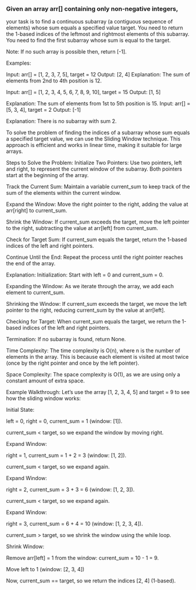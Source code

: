 ### Given an array arr[] containing only non-negative integers,
your task is to find a continuous subarray (a contiguous sequence of elements)
whose sum equals a specified value target. You need to return the 1-based indices of
the leftmost and rightmost elements of this subarray. You need to find the first subarray
whose sum is equal to the target.

Note: If no such array is possible then, return [-1].

Examples:

Input: arr[] = [1, 2, 3, 7, 5], target = 12
Output: [2, 4]
Explanation: The sum of elements from 2nd to 4th position is 12.

Input: arr[] = [1, 2, 3, 4, 5, 6, 7, 8, 9, 10], target = 15
Output: [1, 5]

Explanation: The sum of elements from 1st to 5th position is 15.
Input: arr[] = [5, 3, 4], target = 2
Output: [-1]

Explanation: There is no subarray with sum 2.

To solve the problem of finding the indices of a subarray whose sum equals a specified target value, we can use the Sliding Window technique. This approach is efficient and works in linear time, making it suitable for large arrays.

Steps to Solve the Problem:
Initialize Two Pointers: Use two pointers, left and right, to represent the current window of the subarray. Both pointers start at the beginning of the array.

Track the Current Sum: Maintain a variable current_sum to keep track of the sum of the elements within the current window.

Expand the Window: Move the right pointer to the right, adding the value at arr[right] to current_sum.

Shrink the Window: If current_sum exceeds the target, move the left pointer to the right, subtracting the value at arr[left] from current_sum.

Check for Target Sum: If current_sum equals the target, return the 1-based indices of the left and right pointers.

Continue Until the End: Repeat the process until the right pointer reaches the end of the array.


Explanation:
Initialization: Start with left = 0 and current_sum = 0.

Expanding the Window: As we iterate through the array, we add each element to current_sum.

Shrinking the Window: If current_sum exceeds the target, we move the left pointer to the right, reducing current_sum by the value at arr[left].

Checking for Target: When current_sum equals the target, we return the 1-based indices of the left and right pointers.

Termination: If no subarray is found, return None.

Time Complexity:
The time complexity is O(n), where n is the number of elements in the array. This is because each element is visited at most twice (once by the right pointer and once by the left pointer).

Space Complexity:
The space complexity is O(1), as we are using only a constant amount of extra space.


Example Walkthrough:
Let’s use the array [1, 2, 3, 4, 5] and target = 9 to see how the sliding window works:

Initial State:

left = 0, right = 0, current_sum = 1 (window: [1]).

current_sum < target, so we expand the window by moving right.

Expand Window:

right = 1, current_sum = 1 + 2 = 3 (window: [1, 2]).

current_sum < target, so we expand again.

Expand Window:

right = 2, current_sum = 3 + 3 = 6 (window: [1, 2, 3]).

current_sum < target, so we expand again.

Expand Window:

right = 3, current_sum = 6 + 4 = 10 (window: [1, 2, 3, 4]).

current_sum > target, so we shrink the window using the while loop.

Shrink Window:

Remove arr[left] = 1 from the window: current_sum = 10 - 1 = 9.

Move left to 1 (window: [2, 3, 4])

Now, current_sum == target, so we return the indices [2, 4] (1-based).
